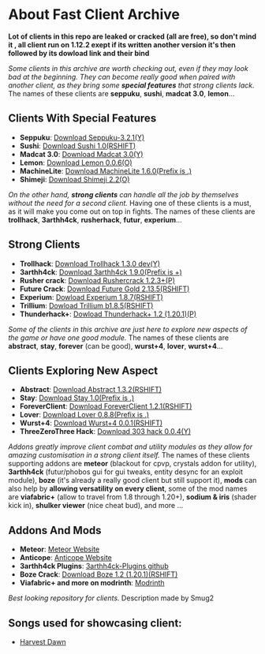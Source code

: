 # About Fast Client Archive

**Lot of clients in this repo are leaked or cracked (all are free), so don't mind it , all client run on 1.12.2 exept if its written another version it's then followed by its dowload link and their bind** <br>

_Some clients in this archive are worth checking out, even if they may look bad at the beginning. They can become really good when paired with another client, as they bring some **special features** that strong clients lack._ The names of these clients are **seppuku**, **sushi**, **madcat 3.0**, **lemon**... <br>
## Clients With Special Features

- **Seppuku**: [Download Seppuku-3.2.1(Y)](https://github.com/seppukudevelopment/seppuku/releases/download/3.2.1/seppuku-3.2.1.jar)
- **Sushi**: [Download Sushi 1.0(RSHIFT)](https://github.com/Toshimichi0915/sushi-client/releases/download/1.0/sushi.jar)
- **Madcat 3.0**: [Download Madcat 3.0(Y)](https://github.com/KgDW/MadCat-deobf-decomp-buildable/releases/download/3.0/MadCat-3.0-obf.jar)
- **Lemon**: [Download Lemon 0.0.6(O)](https://github.com/Smug2f/Stuff-for-archive/releases/download/stay/lemon-v0.0.6-release.jar)
- **MachineLite**: [Download MachineLite 1.6.0(Prefix is .)](https://github.com/RabiesDev/machine-lite/releases/download/v1.6.0/MachineLite.jar)
- **Shimeji**: [Download Shimeji 2.2(O)](https://github.com/enokitoraisu/ShimejiClient-Public/releases/download/latest-2.2/shimeji-2.2.jar)

_On the other hand, **strong clients** can handle all the job by themselves without the need for a second client._ Having one of these clients is a must, as it will make you come out on top in fights. The names of these clients are **trollhack**, **3arthh4ck**, **rusherhack**, **futur**, **experium**... <br>
## Strong Clients

- **Trollhack**: [Download Trollhack 1.3.0 dev(Y)](https://cdn.discordapp.com/attachments/1084352566592294912/1137277930632917052/TrollHack-1.3.0-nightly-322aa8c.jar)
- **3arthh4ck**: [Download 3arthh4ck 1.9.0(Prefix is +)](https://github.com/Smug2f/Stuff-for-archive/releases/download/stay/3arthh4ck-1.9.0-release.jar)
- **Rusher crack**: [Download Rushercrack 1.2.3+(P)](https://crystalpvp.ru/rusherhack/rushercrack.jar)
- **Future Crack**: [Download Future Gold 2.13.5(RSHIFT)](https://crystalpvp.ru/future/Installer.jar)
- **Experium**: [Dowload Experium 1.8.7(RSHIFT)](https://github.com/3000IQPlay/Experium/releases/download/1.8.7/Experium.gang.jar)
- **Trillium**: [Dowload Trillium b1.8.5(RSHIFT)](https://github.com/Smug2f/Stuff-for-archive/releases/download/stay/Trillium-b1.8.5-release.jar)
- **Thunderhack+**: [Dowload Thunderhack+ 1.2 (1.20.1)(P)](https://github.com/Pan4ur/ThunderHack-Recode/releases/download/1.2b70823/thunderhack-1.2.jar)

_Some of the clients in this archive are just here to explore new aspects of the game or have one good module._ The names of these clients are **abstract**, **stay**, **forever** (can be good), **wurst+4**, **lover**, **wurst+4**... <br>
## Clients Exploring New Aspect 

- **Abstract**: [Download Abstract 1.3.2(RSHIFT)](https://github.com/WMSGaming/Abstract-1.12.2/releases/download/Public/abstract-v1.3.2.jar)
- **Stay**: [Download Stay 1.0(Prefix is .)](https://github.com/Smug2f/Stuff-for-archive/releases/download/stay/STAY.Latest.jar)
- **ForeverClient**: [Download ForeverClient 1.2.1(RSHIFT)](https://github.com/h1tm4nqq/ForeverClient-leak/releases/download/1.2.1/ForeverClient-Leak-1.2.1.jar)
- **Lover**: [Download Lover 0.8.8(Prefix is .)](https://github.com/DoNhutTann/Lover-public/releases/download/v0.8.0/lov3r.jar)
- **Wurst+4**: [Download Wurst+4 0.0.1(RSHIFT)](https://github.com/Smug2f/Stuff-for-archive/releases/download/stay/wurst-plus-four-0.0.1-release.jar)
- **ThreeZeroThree Hack**: [Download 303 hack 0.0.4(Y)](https://github.com/Smug2f/Stuff-for-archive/releases/download/stay/ThreeZeroThreeHack.jar)

_Addons greatly improve client combat and utility modules as they allow for amazing customisation in a strong client itself._ The names of these clients supporting addons are **meteor** (blackout for cpvp, crystals addon for utility), **3arthh4ck** (futur/phobos gui for gui tweaks, entity desync for an exploit module), **boze** (it's already a really good client but still support it), **mods** can also help by **allowing versatility on every client**, some of the mod names are **viafabric+** (allow to travel from 1.8 through 1.20+), **sodium & iris** (shader kick in), **shulker viewer** (nice cheat bud), and more ...<br>
## Addons And Mods

- **Meteor**: [Meteor Website](https://meteorclient.com)
- **Anticope**: [Anticope Website](https://anticope.pages.dev)
- **3arthh4ck Plugins**: [3arthh4ck-Plugins github](https://github.com/3arthh4ckDevelopment/3arthh4ck-Plugins)
- **Boze Crack**: [Download Boze 1.2 (1.20.1)(RSHIFT)](https://crystalpvp.ru/bozeupdate/bozecrack.zip)
- **Viafabric+ and more on modrinth**: [Modrinth](https://modrinth.com/mods)

_Best looking repository for clients._
Description made by Smug2<br>
## Songs used for showcasing client:
- [Harvest Dawn](https://youtu.be/8oF20GLU2v0)

